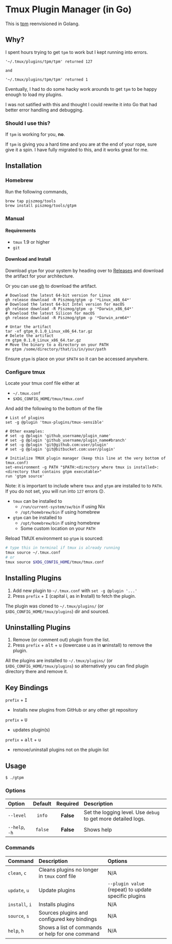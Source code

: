 # Tmux Plugin Manager (in Go)

This is [tpm](https://github.com/tmux-plugins/tpm) reenvisioned in Golang.

## Why?

I spent hours trying to get `tpm` to work but I kept running into errors.

```text
'~/.tmux/plugins/tpm/tpm' returned 127

and

'~/.tmux/plugins/tpm/tpm' returned 1
```

Eventually, I had to do some hacky work arounds to get `tpm` to be happy enough to load my 
plugins.

I was not satified with this and thought I could rewrite it into Go that had better error handling 
and debugging.

### Should I use this?

If `tpm` is working for you, **no**.

If `tpm` is giving you a hard time and you are at the end of your rope, sure give it a spin. I have fully migrated to this, and it works great for me.

## Installation

### Homebrew

Run the following commands,

```shell
brew tap piszmog/tools
brew install piszmog/tools/gtpm
```

### Manual

#### Requirements

- `tmux` 1.9 or higher
- `git`

#### Download and Install

Download `gtpm` for your system by heading over to [Releases](https://github.com/Piszmog/gtpm/releases) and download the artifact for your architecture.

Or you can use [gh](https://cli.github.com/) to download the artifact.

```shell
# Download the latest 64-bit version for Linux
gh release download -R Piszmog/gtpm -p '*Linux_x86_64*'
# Download the latest 64-bit Intel version for macOS
gh release download -R Piszmog/gtpm -p '*Darwin_x86_64*'
# Download the latest Silicon for macOS
gh release download -R Piszmog/gtpm -p '*Darwin_arm64*'

# Untar the artifact
tar -xf gtpm_0.1.0_Linux_x86_64.tar.gz
# Delete the artifact
rm gtpm_0.1.0_Linux_x86_64.tar.gz   
# Move the binary to a directory on your PATH
mv gtpm /some/directory/that/is/in/your/path
```

Ensure `gtpm` is place on your `$PATH` so it can be accessed anywhere.

### Configure tmux

Locate your tmux conf file either at

- `~/.tmux.conf`
- `$XDG_CONFIG_HOME/tmux/tmux.conf`

And add the following to the bottom of the file

```text
# List of plugins
set -g @plugin 'tmux-plugins/tmux-sensible'

# Other examples:
# set -g @plugin 'github_username/plugin_name'
# set -g @plugin 'github_username/plugin_name#branch'
# set -g @plugin 'git@github.com:user/plugin'
# set -g @plugin 'git@bitbucket.com:user/plugin'

# Initialize TMUX plugin manager (keep this line at the very bottom of tmux.conf)
set-environment -g PATH "$PATH:<directory where tmux is installed>:<directory that contains gtpm executable>"
run 'gtpm source'
```

Note: it is important to include where `tmux` and `gtpm` are installed to to `PATH`. If you do not set, you will run into `127` errors 😔.

- `tmux` can be installed to
  - `/run/current-system/sw/bin` if using Nix
  - `/opt/homebrew/bin` if using homebrew
- `gtpm` can be installed to
  - `/opt/homebrew/bin` if using homebrew
  - Some custom location on your `PATH`

Reload TMUX environment so `gtpm` is sourced:

```bash
# type this in terminal if tmux is already running
tmux source ~/.tmux.conf
# or
tmux source $XDG_CONFIG_HOME/tmux/tmux.conf
```

## Installing Plugins

1. Add new plugin to `~/.tmux.conf` with `set -g @plugin '...'`
2. Press `prefix` + <kbd>I</kbd> (capital i, as in **I**nstall) to fetch the plugin.

The plugin was cloned to `~/.tmux/plugins/` (or `$XDG_CONFIG_HOME/tmux/plugins`) dir and sourced.

## Uninstalling Plugins

1. Remove (or comment out) plugin from the list.
2. Press `prefix` + <kbd>alt</kbd> + <kbd>u</kbd> (lowercase u as in **u**ninstall) to remove the plugin.

All the plugins are installed to `~/.tmux/plugins/` (or `$XDG_CONFIG_HOME/tmux/plugins`) so alternatively you can
find plugin directory there and remove it.

## Key Bindings

`prefix` + <kbd>I</kbd>
- Installs new plugins from GitHub or any other git repository

`prefix` + <kbd>U</kbd>
- updates plugin(s)

`prefix` + <kbd>alt</kbd> + <kbd>u</kbd>
- remove/uninstall plugins not on the plugin list

## Usage

```shell
$ ./gtpm
```

### Options

| Option                 | Default | Required  | Description                                                                                                                  |
|:-----------------------|:-------:|:---------:|:-----------------------------------------------------------------------------------------------------------------------------|
| `--level`              | `info`  | **False** | Set the logging level. Use `debug` to get more detailed logs.                                                                |
| `--help`, `-h`         | `false` | **False** | Shows help                                                                                                                   |

### Commands

| Command        | Description                                      | Options                                              |
|:---------------|:-------------------------------------------------|:-----------------------------------------------------|
| `clean`, `c`   | Cleans plugins no longer in `tmux` conf file     | N/A                                                  |
| `update`, `u`  | Update plugins                                   | `--plugin value` (repeat) to update specific plugins |
| `install`, `i` | Installs plugins                                 | N/A                                                  |
| `source`, `s`  | Sources plugins and configured key bindings      | N/A                                                  |
| `help`, `h`    | Shows a list of commands or help for one command | N/A                                                  |
